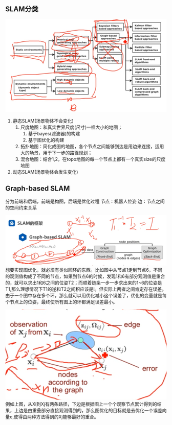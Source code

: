 ## SLAM分类
![title](https://raw.githubusercontent.com/HViktorTsoi/gitnote-image/master/gitnote/2020/07/26/1595757558715-1595757558729.png)
1. 静态SLAM(场景物体不会变化)
	1. 尺度地图：和真实世界尺度(尺寸)一样大小的地图；
		1. 基于bayes(滤波器)的构建
		2. 基于图优化的构建
	2. 拓扑地图：简化成图的地图，各个节点之间能够到达是用边来连接，适用大的场景，用于下一步的路径规划； 
	3. 混合地图：结合1,2，在topo地图的每一个节点上都有一个真实size的尺度地图
2. 动态SLAM(场景物体会发生变化)

## Graph-based SLAM
分为前端和后端，前端是构图，后端是优化过程
节点：机器人位姿
边：节点之间的空间约束关系

![title](https://raw.githubusercontent.com/HViktorTsoi/gitnote-image/master/gitnote/2020/07/26/1595757931647-1595757931650.png)
想要实现图优化，就必须有类似回环的东西。比如图中从节点1走到节点6，不同的观测值构成了不同的节点，如果到节点6的时候，发现1和6有部分观测值是重合的，就可以求出1和6之间的位姿T2；而顺着链条一步一步求出来的1~6的位姿是T1,那么理想情况下T1的逆和T2之间积应该是I。但实际上两者之间肯定存在误差。由于一个图中存在多个环，那么就可以用优化减小这个误差了，优化的变量就是每个节点上的位姿，最终使所有图上的环都满足误差最小。

![title](https://raw.githubusercontent.com/HViktorTsoi/gitnote-image/master/gitnote/2020/07/26/1595758976384-1595758976387.png)
例如上图，从Xi到Xj有两条路径，下边是根据图上一个个观察节点累计得到的结果，上边是由重叠部分直接观测得到的，那么图优化的目标就是去优化一个误差向量e,使得由两种方法得到的Xj能够最好的重合。